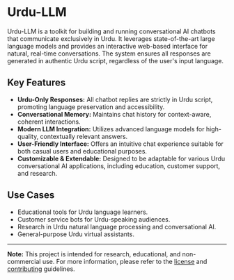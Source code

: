 # Urdu-LLM

Urdu-LLM is a toolkit for building and running conversational AI chatbots that communicate exclusively in Urdu. It leverages state-of-the-art large language models and provides an interactive web-based interface for natural, real-time conversations. The system ensures all responses are generated in authentic Urdu script, regardless of the user's input language.

## Key Features

- **Urdu-Only Responses:** All chatbot replies are strictly in Urdu script, promoting language preservation and accessibility.
- **Conversational Memory:** Maintains chat history for context-aware, coherent interactions.
- **Modern LLM Integration:** Utilizes advanced language models for high-quality, contextually relevant answers.
- **User-Friendly Interface:** Offers an intuitive chat experience suitable for both casual users and educational purposes.
- **Customizable & Extendable:** Designed to be adaptable for various Urdu conversational AI applications, including education, customer support, and research.

## Use Cases

- Educational tools for Urdu language learners.
- Customer service bots for Urdu-speaking audiences.
- Research in Urdu natural language processing and conversational AI.
- General-purpose Urdu virtual assistants.

---

**Note:** This project is intended for research, educational, and non-commercial use. For more information, please refer to the [license](LICENSE) and [contributing](docs/contributing.md) guidelines.
